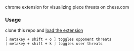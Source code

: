 chrome extension for visualizing piece threats on chess.com

### Usage

clone this repo and [load the extension](https://developer.chrome.com/docs/extensions/mv3/getstarted/development-basics/#load-unpacked)

```
[ metakey + shift + o ] toggles opponent threats
[ metakey + shift + k ] toggles user threats
```